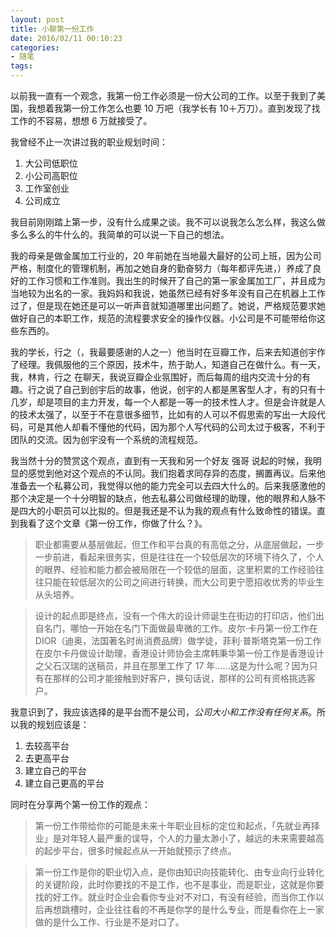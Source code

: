 ```yaml
---
layout: post
title: 小聊第一份工作
date: 2016/02/11 00:10:23
categories:
- 随笔
tags:
---
```


以前我一直有一个观念，我第一份工作必须是一份大公司的工作。以至于我到了美国，我想着我第一份工作怎么也要 10 万吧（我学长有 10＋万刀）。直到发现了找工作的不容易，想想 6 万就接受了。

我曾经不止一次讲过我的职业规划时间：

1. 大公司低职位
2. 小公司高职位
3. 工作室创业
4. 公司成立

我目前刚刚踏上第一步，没有什么成果之谈。我不可以说我怎么怎么样，我这么做多么多么的牛什么的。我简单的可以说一下自己的想法。

我的母亲是做金属加工行业的，20 年前她在当地最大最好的公司上班，因为公司严格，制度化的管理机制，再加之她自身的勤奋努力（每年都评先进，）养成了良好的工作习惯和工作准则。我出生的时候开了自己的第一家金属加工厂，并且成为当地较为出名的一家。我妈妈和我说，她虽然已经有好多年没有自己在机器上工作过了，但是现在她还是可以一听声音就知道哪里出问题了。她说，严格规范要求她做好自己的本职工作，规范的流程要求安全的操作仪器。小公司是不可能带给你这些东西的。

我的学长，行之（，我最要感谢的人之一）他当时在豆瓣工作，后来去知道创宇作了经理。我佩服他的三个原因，技术牛，热于助人，知道自己在做什么。有一天，我，林肯，行之 在聊天，我说豆瓣企业氛围好，而后每周的组内交流十分的有趣。行之说了自己到创宇后的故事，他说，创宇的人都是黑客型人才，有的只有十几岁，却是项目的主力开发，每一个人都是一等一的技术性人才。但是会许就是人的技术太强了，以至于不在意很多细节，比如有的人可以不假思索的写出一大段代码，可是其他人却看不懂他的代码，因为那个人写代码的公司太过于极客，不利于团队的交流。因为创宇没有一个系统的流程规范。

我当然十分的赞赏这个观点，直到有一天我和另一个好友 强哥 说起的时候，我明显的感觉到他对这个观点的不认同。我们抱着求同存异的态度，搁置再议。后来他准备去一个私募公司，我觉得以他的能力完全可以去四大什么的。后来我感激他的那个决定是一个十分明智的缺点，他去私募公司做经理的助理，他的眼界和人脉不是四大的小职员可以比拟的。但是我还是不认为我的观点有什么致命性的错误。直到我看了这个文章《第一份工作，你做了什么？》。

> 职业都需要从基层做起，但工作和平台真的有高低之分，从底层做起，一步一步前进，看起来很务实，但是往往在一个较低层次的环境下待久了，个人的眼界、经验和能力都会被局限在一个较低的层面，这里积累的工作经验往往只能在较低层次的公司之间进行转换，而大公司更宁愿招收优秀的毕业生从头培养。

> 设计的起点即是终点，没有一个伟大的设计师诞生在街边的打印店，他们出自名门，哪怕一开始在名门下面做最卑微的工作。皮尔·卡丹第一份工作在 DIOR（迪奥，法国著名时尚消费品牌）做学徒，菲利·普斯塔克第一份工作在皮尔卡丹做设计助理，香港设计师协会主席韩秉华第一份工作是香港设计之父石汉瑞的送稿员，并且在那里工作了 17 年……这是为什么呢？因为只有在那样的公司才能接触到好客户，换句话说，那样的公司有资格挑选客户。

我意识到了，我应该选择的是平台而不是公司，*公司大小和工作没有任何关系*。所以我的规划应该是：

1. 去较高平台
2. 去更高平台
3. 建立自己的平台
4. 建立自己更高的平台

同时在分享两个第一份工作的观点：

> 第一份工作带给你的可能是未来十年职业目标的定位和起点，「先就业再择业」是对年轻人最严重的误导，个人的力量太渺小了，越远的未来需要越高的起步平台，很多时候起点从一开始就预示了终点。

> 第一份工作是你的职业切入点，是你由知识向技能转化、由专业向行业转化的关键阶段，此时你要找的不是工作，也不是事业，而是职业，这就是你要找的好工作。就业时企业会看你专业对不对口，有没有经验，而当你工作以后再想跳槽时，企业往往看的不再是你学的是什么专业，而是看你在上一家做的是什么工作、行业是不是对口了。
